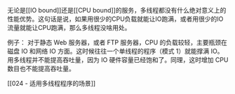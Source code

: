 无论是[[IO bound]]还是[[CPU bound]]的服务，多线程都没有什么绝对意义上的性能优势。这句话是说，如果用很少的CPU负载就能让IO跑满，或者用很少的IO流量就能让CPU跑满，那么多线程没啥用处。

例子：
对于静态 Web 服务器，或者 FTP 服务器，CPU 的负载较轻，主要瓶颈在磁盘 IO 和网络 IO 方面。这时候往往一个单线程的程序（模式 1）就能撑满 IO。用多线程并不能提高吞吐量，因为 IO 硬件容量已经饱和了。同理，这时增加 CPU 数目也不能提高吞吐量。


[[024 - 适用多线程程序的场景]]